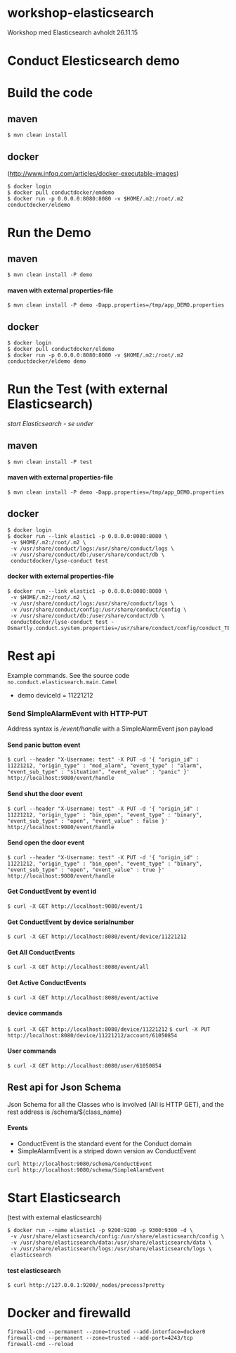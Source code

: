 # workshop-elasticsearch
Workshop med Elasticsearch avholdt 26.11.15

# Conduct Elesticsearch demo

# Build the code
## maven
```
$ mvn clean install
```

## docker
(http://www.infoq.com/articles/docker-executable-images)
```
$ docker login
$ docker pull conductdocker/emdemo
$ docker run -p 0.0.0.0:8080:8080 -v $HOME/.m2:/root/.m2 conductdocker/eldemo
```

# Run the Demo
## maven
```
$ mvn clean install -P demo
```
#### maven with external properties-file
```
$ mvn clean install -P demo -Dapp.properties=/tmp/app_DEMO.properties
```

## docker
```
$ docker login
$ docker pull conductdocker/eldemo
$ docker run -p 0.0.0.0:8080:8080 -v $HOME/.m2:/root/.m2 conductdocker/eldemo demo
```

# Run the Test (with external Elasticsearch)
*start Elasticsearch - se under*
## maven
```
$ mvn clean install -P test
```
#### maven with external properties-file
```
$ mvn clean install -P demo -Dapp.properties=/tmp/app_DEMO.properties
```

## docker
```
$ docker login
$ docker run --link elastic1 -p 0.0.0.0:8080:8080 \
 -v $HOME/.m2:/root/.m2 \
 -v /usr/share/conduct/logs:/usr/share/conduct/logs \
 -v /usr/share/conduct/db:/user/share/conduct/db \
 conductdocker/lyse-conduct test
```
#### docker with external properties-file
```
$ docker run --link elastic1 -p 0.0.0.0:8080:8080 \
 -v $HOME/.m2:/root/.m2 \
 -v /usr/share/conduct/logs:/usr/share/conduct/logs \
 -v /usr/share/conduct/config:/usr/share/conduct/config \
 -v /usr/share/conduct/db:/user/share/conduct/db \
 conductdocker/lyse-conduct test -Dsmartly.conduct.system.properties=/usr/share/conduct/config/conduct_TEST.properties
```

# Rest api
Example commands. See the source code `no.conduct.elasticsearch.main.Camel`
* demo deviceId = 11221212

### Send SimpleAlarmEvent with HTTP-PUT
Address syntax is _/event/handle_ with a SimpleAlarmEvent json payload

#### Send panic button event
`$ curl --header "X-Username: test" -X PUT -d '{ "origin_id" : 11221212, "origin_type" : "mod_alarm", "event_type" : "alarm", "event_sub_type" : "situation", "event_value" : "panic" }' http://localhost:9080/event/handle`

#### Send shut the door event
`$ curl --header "X-Username: test" -X PUT -d '{ "origin_id" : 11221212, "origin_type" : "bin_open", "event_type" : "binary", "event_sub_type" : "open", "event_value" : false }' http://localhost:9080/event/handle`

#### Send open the door event
`$ curl --header "X-Username: test" -X PUT -d '{ "origin_id" : 11221212, "origin_type" : "bin_open", "event_type" : "binary", "event_sub_type" : "open", "event_value" : true }' http://localhost:9080/event/handle`

#### Get ConductEvent by event id
`$ curl -X GET http://localhost:9080/event/1`

#### Get ConductEvent by device serialnumber
`$ curl -X GET http://localhost:8080/event/device/11221212`

#### Get All ConductEvents
`$ curl -X GET http://localhost:8080/event/all`

#### Get Active ConductEvents
`$ curl -X GET http://localhost:8080/event/active`

#### device commands
`$ curl -X GET http://localhost:8080/device/11221212`
`$ curl -X PUT http://localhost:8080/device/11221212/account/61050854`

#### User commands
`$ curl -X GET http://localhost:8080/user/61050854`

## Rest api for Json Schema
Json Schema for all the Classes who is involved (All is HTTP GET), and the rest address is /schema/${class_name}
#### Events
* ConductEvent is the standard event for the Conduct domain
* SimpleAlarmEvent is a striped down version av ConductEvent
```
curl http://localhost:9080/schema/ConductEvent
curl http://localhost:9080/schema/SimpleAlarmEvent
```

# Start Elasticsearch
(test with external elasticsearch)
```
$ docker run --name elastic1 -p 9200:9200 -p 9300:9300 -d \
 -v /usr/share/elasticsearch/config:/usr/share/elasticsearch/config \
 -v /usr/share/elasticsearch/data:/usr/share/elasticsearch/data \
 -v /usr/share/elasticsearch/logs:/usr/share/elasticsearch/logs \
 elasticsearch
```
#### test elasticsearch
`$ curl http://127.0.0.1:9200/_nodes/process?pretty`


# Docker and firewalld
```
firewall-cmd --permanent --zone=trusted --add-interface=docker0
firewall-cmd --permanent --zone=trusted --add-port=4243/tcp
firewall-cmd --reload
```

